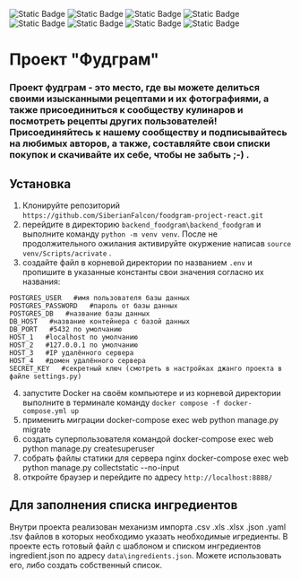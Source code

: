 ![Static Badge](https://img.shields.io/badge/Python-gray) ![Static Badge](https://img.shields.io/badge/Django_Rest_Framework-red?style=flat) ![Static Badge](https://img.shields.io/badge/JWT--Token-green) ![Static Badge](https://img.shields.io/badge/JavaScript-yellow) ![Static Badge](https://img.shields.io/badge/CSS-purple) ![Static Badge](https://img.shields.io/badge/Docker-blue) ![Static Badge](https://img.shields.io/badge/Gunicorn-pink) ![Static Badge](https://img.shields.io/badge/Nginx-green)

# Проект "Фудграм"
### Проект фудграм - это место, где вы можете делиться своими изысканными рецептами и их фотографиями, а также присоединиться к сообществу кулинаров и посмотреть рецепты других пользователей! Присоединяйтесь к нашему сообществу и подписывайтесь на любимых авторов, а также, составляйте свои списки покупок и скачивайте их себе, чтобы не забыть ;-) .

## Установка
1) Клонируйте репозиторий ```https://github.com/SiberianFalcon/foodgram-project-react.git```
2) перейдите в директорию ```backend_foodgram\backend_foodgram``` и выполните команду ```python -m venv venv```. После не продолжительного ожилания активируйте окуржение написав ```source venv/Scripts/acrivate``` .
3) создайте файл в корневой директории по названием ```.env``` и пропишите в указанные константы свои значения согласно их названия:
```
POSTGRES_USER   #имя пользователя базы данных
POSTGRES_PASSWORD   #пароль от базы данных
POSTGRES_DB   #название базы данных
DB_HOST   #название контейнера с базой данных
DB_PORT   #5432 по умолчанию
HOST_1   #localhost по умолчанию
HOST_2   #127.0.0.1 по умолчанию
HOST_3   #IP удалённого сервера
HOST_4   #домен удалённого сервера
SECRET_KEY   #секретный ключ (смотреть в настройках джанго проекта в файле settings.py)
```
4) запустите Docker на своём компьютере и из корневой директории выполните в терминале команду ```docker compose -f docker-compose.yml up```
5) применить миграции docker-compose exec web python manage.py migrate
6) создать суперпользователя командой docker-compose exec web python manage.py createsuperuser
7) собрать файлы статики для сервера nginx docker-compose exec web python manage.py collectstatic --no-input
8) откройте браузер и перейдите по адресу ```http://localhost:8888/```

## Для заполнения списка ингредиентов
Внутри проекта реализован механизм импорта .csv .xls .xlsx .json .yaml .tsv файлов в которых необходимо указать необходимые игредиенты. В проекте есть готовый файл с шаблоном и списком ингредиентов ingredient.json по адресу ```data\ingredients.json```. Можете использовать его, либо создать собственный список.
